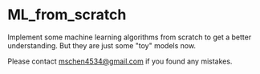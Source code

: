 # ML_from_scratch

Implement some machine learning algorithms from scratch to get a better understanding. 
But they are just some "toy" models now.

Please contact mschen4534@gmail.com if you found any mistakes.
